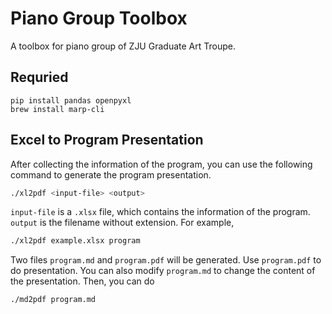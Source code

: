 # Piano Group Toolbox
A toolbox for piano group of ZJU Graduate Art Troupe.


## Requried
```
pip install pandas openpyxl
brew install marp-cli
```



## Excel to Program Presentation
After collecting the information of the program, you can use the following command to generate the program presentation.

```bash
./xl2pdf <input-file> <output>
```

`input-file` is a `.xlsx` file, which contains the information of the program. `output` is the filename without extension. For example,

```bash
./xl2pdf example.xlsx program
```

Two files `program.md` and `program.pdf` will be generated. Use `program.pdf` to do presentation. You can also modify `program.md` to change the content of the presentation. Then, you can do

```bash
./md2pdf program.md 
```

